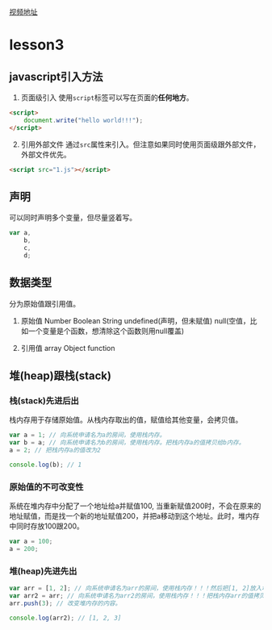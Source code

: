[视频地址](https://ke.qq.com/webcourse/index.html#cid=231577&term_id=100273169&taid=1464738466990233&vid=5285890788241697844)
# lesson3
## javascript引入方法
1. 页面级引入
使用`script`标签可以写在页面的**任何地方**。

```html
<script>
    document.write("hello world!!!");
</script>
```

2. 引用外部文件
通过`src`属性来引入。但注意如果同时使用页面级跟外部文件，外部文件优先。
```html
<script src="1.js"></script>
```
## 声明
可以同时声明多个变量，但尽量竖着写。
```js
var a,
    b,
    c,
    d;
```

## 数据类型
分为原始值跟引用值。

1. 原始值
Number Boolean String undefined(声明，但未赋值) null(空值，比如一个变量是个函数，想清除这个函数则用null覆盖)

2. 引用值
array Object function

## 堆(heap)跟栈(stack)
### 栈(stack)先进后出
栈内存用于存储原始值。从栈内存取出的值，赋值给其他变量，会拷贝值。
```js
var a = 1; // 向系统申请名为a的房间，使用栈内存。
var b = a; // 向系统申请名为b的房间，使用栈内存。把栈内存a的值拷贝给b内存。
a = 2; // 把栈内存a的值改为2

console.log(b); // 1
```

### 原始值的不可改变性
系统在堆内存中分配了一个地址给a并赋值100, 当重新赋值200时，不会在原来的地址赋值，而是找一个新的地址赋值200，并把a移动到这个地址。此时，堆内存中同时存放100跟200。
```js
var a = 100;
a = 200;
```

### 堆(heap)先进先出
```js
var arr = [1, 2]; // 向系统申请名为arr的房间，使用栈内存！！！然后把[1, 2]放入堆内存。最后arr房间里放进[1, 2]所占堆内存的地址。
var arr2 = arr; // 向系统申请名为arr2的房间，使用栈内存！！！把栈内存arr的值拷贝给arr2内存。也就是拷贝了堆内存地址！
arr.push(3); // 改变堆内存的内容。

console.log(arr2); // [1, 2, 3]
```
